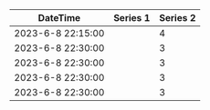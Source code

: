 

DateTime | Series 1 | Series 2
-------- | -------- | -------
2023-6-8 22:15:00 | | 4
2023-6-8 22:30:00 | | 3
2023-6-8 22:30:00 | | 3
2023-6-8 22:30:00 | | 3
2023-6-8 22:30:00 | | 3